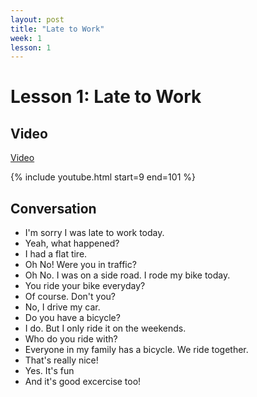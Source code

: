 ```yaml
---
layout: post
title: "Late to Work"
week: 1
lesson: 1
---
```


# Lesson 1: Late to Work

## Video
[Video][1]

{% include youtube.html start=9 end=101 %}

## Conversation

* I'm sorry I was late to work today.
* Yeah, what happened?
* I had a flat tire.
* Oh No! Were you in traffic?
* Oh No. I was on a side road. I rode my bike today.
* You ride your bike everyday?
* Of course. Don't you?
* No, I drive my car.
* Do you have a bicycle?
* I do. But I only ride it on the weekends.
* Who do you ride with?
* Everyone in my family has a bicycle. We ride together.
* That's really nice!
* Yes. It's fun
* And it's good excercise too!


[1]: https://youtu.be/kxb8EpyhKro?t=9
